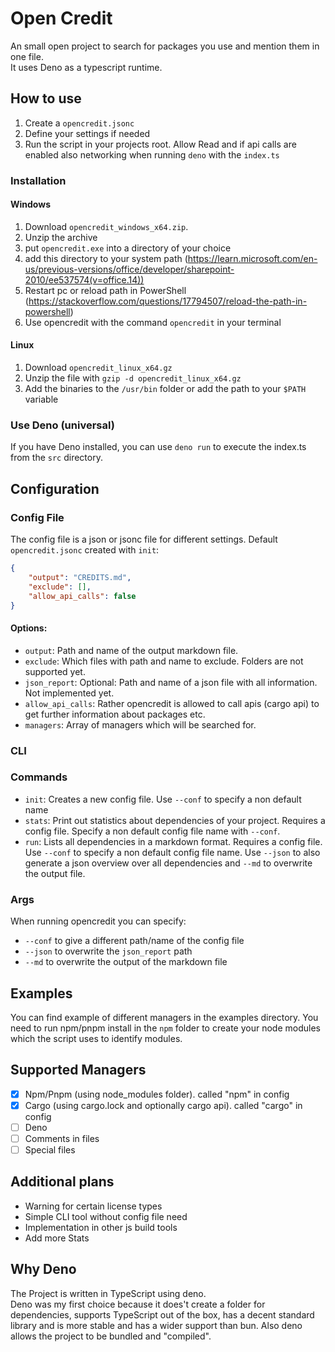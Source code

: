 # Open Credit

An small open project to search for packages you use and mention them in one
file.<br> It uses Deno as a typescript runtime.

## How to use

1. Create a `opencredit.jsonc`
2. Define your settings if needed
3. Run the script in your projects root. Allow Read and if api calls are enabled
   also networking when running `deno` with the `index.ts`

### Installation

#### Windows

1. Download `opencredit_windows_x64.zip`.
2. Unzip the archive
3. put `opencredit.exe` into a directory of your choice
4. add this directory to your system path
   (https://learn.microsoft.com/en-us/previous-versions/office/developer/sharepoint-2010/ee537574(v=office.14))
5. Restart pc or reload path in PowerShell
   (https://stackoverflow.com/questions/17794507/reload-the-path-in-powershell)
6. Use opencredit with the command `opencredit` in your terminal

#### Linux

1. Download `opencredit_linux_x64.gz`
2. Unzip the file with `gzip -d opencredit_linux_x64.gz`
3. Add the binaries to the `/usr/bin` folder or add the path to your `$PATH`
   variable

### Use Deno (universal)

If you have Deno installed, you can use `deno run` to execute the index.ts from
the `src` directory.

## Configuration

### Config File

The config file is a json or jsonc file for different settings. Default
`opencredit.jsonc` created with `init`:

```json
{
    "output": "CREDITS.md",
    "exclude": [],
    "allow_api_calls": false
}
```

#### Options:

- `output`: Path and name of the output markdown file.
- `exclude`: Which files with path and name to exclude. Folders are not
  supported yet.
- `json_report`: Optional: Path and name of a json file with all information.
  Not implemented yet.
- `allow_api_calls`: Rather opencredit is allowed to call apis (cargo api) to
  get further information about packages etc.
- `managers`: Array of managers which will be searched for.

### CLI

### Commands

- `init`: Creates a new config file. Use `--conf` to specify a non default name
- `stats`: Print out statistics about dependencies of your project. Requires a
  config file. Specify a non default config file name with `--conf`.
- `run`: Lists all dependencies in a markdown format. Requires a config file.
  Use `--conf` to specify a non default config file name. Use `--json` to also
  generate a json overview over all dependencies and `--md` to overwrite the
  output file.

### Args

When running opencredit you can specify:

- `--conf` to give a different path/name of the config file
- `--json` to overwrite the `json_report` path
- `--md` to overwrite the output of the markdown file

## Examples

You can find example of different managers in the examples directory. You need
to run npm/pnpm install in the `npm` folder to create your node modules which
the script uses to identify modules.

## Supported Managers

- [x] Npm/Pnpm (using node_modules folder). called "npm" in config
- [x] Cargo (using cargo.lock and optionally cargo api). called "cargo" in
      config
- [ ] Deno
- [ ] Comments in files
- [ ] Special files

## Additional plans

- Warning for certain license types
- Simple CLI tool without config file need
- Implementation in other js build tools
- Add more Stats

## Why Deno

The Project is written in TypeScript using deno.<br> Deno was my first choice
because it does't create a folder for dependencies, supports TypeScript out of
the box, has a decent standard library and is more stable and has a wider
support than bun. Also deno allows the project to be bundled and "compiled".
